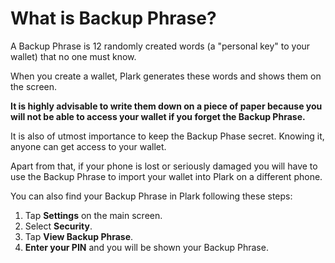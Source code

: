 # What is Backup Phrase?

A Backup Phrase is 12 randomly created words (a "personal key" to your wallet) that no one must know. 

When you create a wallet, Plark generates these words and shows them on the screen. 

**It is highly advisable to write them down on a piece of paper because you will not be able to access your wallet if you forget the Backup Phrase.**

It is also of utmost importance to keep the Backup Phase secret. Knowing it, anyone can get access to your wallet. 

Apart from that, if your phone is lost or seriously damaged you will have to use the Backup Phrase to import your wallet into Plark on a different phone.

You can also find your Backup Phrase in Plark following these steps:

1. Tap **Settings** on the main screen.
2. Select **Security**.
3. Tap **View Backup Phrase**.
4. **Enter your PIN** and you will be shown your Backup Phrase.
